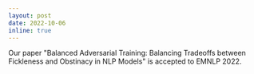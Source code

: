 ```yaml
---
layout: post
date: 2022-10-06
inline: true
---
```


Our paper "Balanced Adversarial Training: Balancing Tradeoffs between Fickleness and Obstinacy in NLP Models" is accepted to EMNLP 2022.